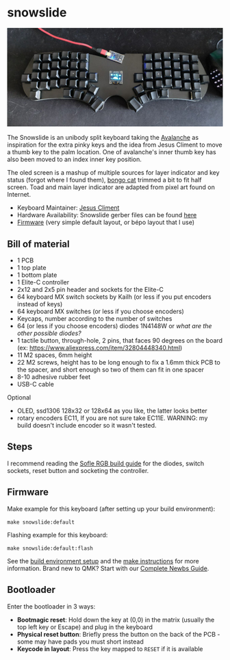 # snowslide

![snowslide](snowslide.jpg)

The Snowslide is an unibody split keyboard taking the [Avalanche](https://github.com/vlkv/avalanche/) as inspiration for the extra pinky keys and the idea from Jesus Climent to move a thumb key to the palm location. One of avalanche's inner thumb key has also been moved to an index inner key position.

The oled screen is a mashup of multiple sources for layer indicator and key status (forgot where I found them), [bongo cat](https://www.reddit.com/r/MechanicalKeyboards/comments/nhc7rf/made_my_own_version_of_bongo_cat_oled_animation/) trimmed a bit to fit half screen. Toad and main layer indicator are adapted from pixel art found on Internet.

* Keyboard Maintainer: [Jesus Climent](https://github.com/climent)
* Hardware Availability: Snowslide gerber files can be found [here](https://github.com/climent/avalanche/tree/snowslide)
* [Firmware](https://github.com/Geobert/qmk_firmware/tree/geob-bepo-layout/keyboards/snowslide) (very simple default layout, or bépo layout that I use)

## Bill of material

* 1 PCB
* 1 top plate
* 1 bottom plate
* 1 Elite-C controller
* 2x12 and 2x5 pin header and sockets for the Elite-C
* 64 keyboard MX switch sockets by Kailh (or less if you put encoders instead of keys)
* 64 keyboard MX switches (or less if you choose encoders)
* Keycaps, number according to the number of switches
* 64 (or less if you choose encoders) diodes 1N4148W or *what are the other possible diodes?*
* 1 tactile button, through-hole, 2 pins, that faces 90 degrees on the board (ex: https://www.aliexpress.com/item/32804448340.html)
* 11 M2 spaces, 6mm height
* 22 M2 screws, height has to be long enough to fix a 1.6mm thick PCB to the spacer, and short enough so two of them can fit in one spacer
* 8-10 adhesive rubber feet
* USB-C cable

Optional

* OLED, ssd1306 128x32 or 128x64 as you like, the latter looks better
* rotary encoders EC11, If you are not sure take EC11E. WARNING: my build doesn't include encoder so it wasn't tested.

## Steps

I recommend reading the [Sofle RGB build guide](https://josefadamcik.github.io/SofleKeyboard/build_guide_rgb.html) 
for the diodes, switch sockets, reset button and socketing the controller.

## Firmware

Make example for this keyboard (after setting up your build environment):

    make snowslide:default

Flashing example for this keyboard:

    make snowslide:default:flash

See the [build environment setup](https://docs.qmk.fm/#/getting_started_build_tools) and the [make instructions](https://docs.qmk.fm/#/getting_started_make_guide) for more information. Brand new to QMK? Start with our [Complete Newbs Guide](https://docs.qmk.fm/#/newbs).

## Bootloader

Enter the bootloader in 3 ways:

* **Bootmagic reset**: Hold down the key at (0,0) in the matrix (usually the top left key or Escape) and plug in the keyboard
* **Physical reset button**: Briefly press the button on the back of the PCB - some may have pads you must short instead
* **Keycode in layout**: Press the key mapped to `RESET` if it is available
